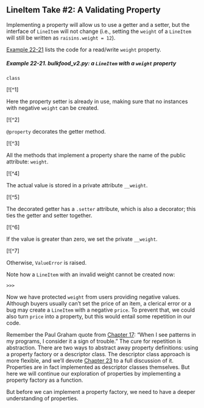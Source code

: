 ## LineItem Take #2: A Validating Property

Implementing a property will allow us to use a getter and a setter, but the interface of `LineItem` will not change (i.e., setting the `weight` of a `LineItem` will still be written as `raisins.weight = 12`).

[Example 22-21](#lineitem_class_v2) lists the code for a read/write `weight` property.

##### Example 22-21. bulkfood_v2.py: a `LineItem` with a `weight` property

```
class
```

[![^1]

Here the property setter is already in use, making sure that no instances with negative `weight` can be created.

[![^2]

`@property` decorates the getter method.

[![^3]

All the methods that implement a property share the name of the public attribute: `weight`.

[![^4]

The actual value is stored in a private attribute `__weight`.

[![^5]

The decorated getter has a `.setter` attribute, which is also a decorator; this ties the getter and setter together.

[![^6]

If the value is greater than zero, we set the private `__weight`.

[![^7]

Otherwise, `ValueError` is raised.

Note how a `LineItem` with an invalid weight cannot be created now:

```
>>> 
```

Now we have protected `weight` from users providing negative values. Although buyers usually can’t set the price of an item, a clerical error or a bug may create a `LineItem` with a negative `price`. To prevent that, we could also turn `price` into a property, but this would entail some repetition in our code.

Remember the Paul Graham quote from [Chapter 17](ch17.html#iterables2generators): “When I see patterns in my programs, I consider it a sign of trouble.” The cure for repetition is abstraction. There are two ways to abstract away property definitions: using a property factory or a descriptor class. The descriptor class approach is more flexible, and we’ll devote [Chapter 23](ch23.html#attribute_descriptors) to a full discussion of it. Properties are in fact implemented as descriptor classes themselves. But here we will continue our exploration of properties by implementing a property factory as a function.

But before we can implement a property factory, we need to have a deeper understanding of properties.